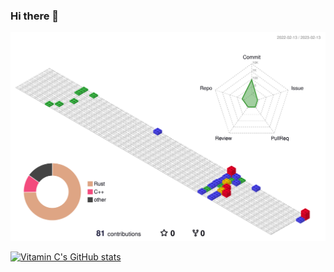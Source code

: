 ### Hi there 👋

<!--
**designer-jqy/designer-jqy** is a ✨ _special_ ✨ repository because its `README.md` (this file) appears on your GitHub profile.

Here are some ideas to get you started:

- 🔭 I’m currently working on ...
- 🌱 I’m currently learning ...
- 👯 I’m looking to collaborate on ...
- 🤔 I’m looking for help with ...
- 💬 Ask me about ...
- 📫 How to reach me: ...
- 😄 Pronouns: ...
- ⚡ Fun fact: ...
-->

![](./profile-custom-gitblock.svg)


[![Vitamin C's GitHub stats](https://github-readme-stats.vercel.app/api?username=designer-jqy&count_private=true&show_icons=true)](https://github.com/anuraghazra/github-readme-stats)

<!-- <p align="center">
  <img height="200" src="https://github-readme-stats-sigma-five.vercel.app/api?username=designer-jqy&count_private=true&include_all_commits=true&show_icons=true&custom_title=Vitamin%20C%27s%20Github%20status" />
</p> -->
